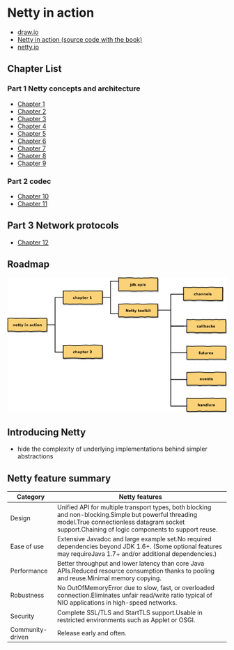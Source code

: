 # Netty in action

- [draw.io](draw.io/netty-in-action.xml)
- [Netty in action (source code with the book)](https://github.com/normanmaurer/netty-in-action)
- [netty.io](http://netty.io/)

## Chapter List

### Part 1  Netty concepts and architecture

- [Chapter 1](netty-in-action-chapter-01.md)
- [Chapter 2](netty-in-action-chapter-02.md)
- [Chapter 3](netty-in-action-chapter-03.md)
- [Chapter 4](netty-in-action-chapter-04.md)
- [Chapter 5](netty-in-action-chapter-05.md)
- [Chapter 6](netty-in-action-chapter-06.md)
- [Chapter 7](netty-in-action-chapter-07.md)
- [Chapter 8](netty-in-action-chapter-08.md)
- [Chapter 9](netty-in-action-chapter-09.md)

### Part 2 codec

- [Chapter 10](netty-in-action-chapter-10.md)
- [Chapter 11](netty-in-action-chapter-11.md)

## Part 3 Network protocols

- [Chapter 12](netty-in-action-chapter-12.md)

## Roadmap

![netty in action](images/netty-in-action.png)

## Introducing Netty

- hide the complexity of underlying implementations behind simpler abstractions

## Netty feature summary

Category         | Netty features
-----------------| ----------------
Design           | Unified API for multiple transport types, both blocking and non-blocking.Simple but powerful threading model.True connectionless datagram socket support.Chaining of logic components to support reuse.
Ease of use      | Extensive Javadoc and large example set.No required dependencies beyond JDK 1.6+. (Some optional features may requireJava 1.7+ and/or additional dependencies.)
Performance      | Better  throughput and lower latency than core Java APIs.Reduced resource consumption thanks to pooling and reuse.Minimal memory copying.
Robustness       | No OutOfMemoryError due to slow, fast, or overloaded connection.Eliminates unfair read/write ratio typical of NIO applications in high-speed networks.
Security         | Complete SSL/TLS and StartTLS support.Usable in restricted environments such as Applet or OSGI.
Community-driven | Release early and often.